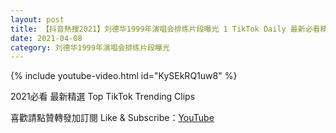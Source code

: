 ```yaml
---
layout: post
title: 【抖音熱搜2021】刘德华1999年演唱会排练片段曝光 1 TikTok Daily 最新必看精選合集2021 04 08
date: 2021-04-08
category: 刘德华1999年演唱会排练片段曝光
---
```


{% include youtube-video.html id="KySEkRQ1uw8" %}

2021必看 最新精選 Top TikTok Trending Clips

喜歡請點贊轉發加訂閱 Like & Subscribe：[YouTube](https://www.youtube.com/channel/UCAoR7VcanIPd04uEq_GIylA/videos)

